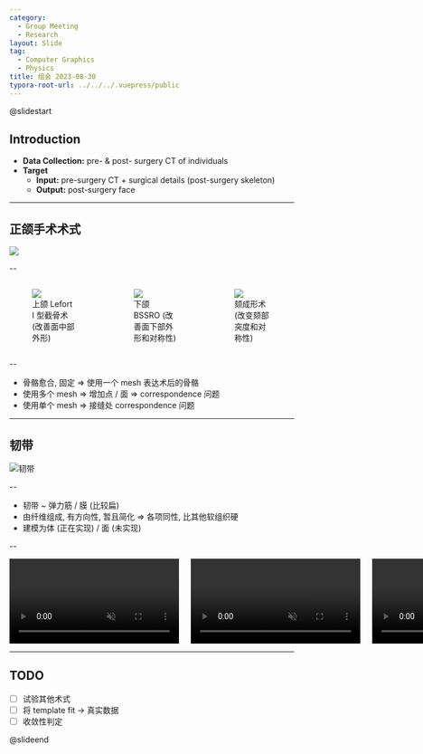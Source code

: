 ```yaml
---
category:
  - Group Meeting
  - Research
layout: Slide
tag:
  - Computer Graphics
  - Physics
title: 组会 2023-08-30
typora-root-url: ../../../.vuepress/public
---
```


@slidestart

## Introduction

- **Data Collection:** pre- & post- surgery CT of individuals
- **Target**
  - **Input:** pre-surgery CT + surgical details (post-surgery skeleton)
  - **Output:** post-surgery face

---

## 正颌手术术式

![](https://pic3.zhimg.com/v2-539d53f5846afeb78fd038631b5421fe_b.jpg)

--

<div class="columns">
  <figure>
    <img src="https://pic2.zhimg.com/459ea48e3e975da2bcfda26fa44ac3d9_r.jpg" />
    <figcaption> 上颌 Lefort I 型截骨术 (改善面中部外形) </figcaption>
  </figure>
  <figure>
    <img src="https://pic3.zhimg.com/32b2923cfd69062b3b6e53297b7ddf52_r.jpg" />
    <figcaption> 下颌 BSSRO (改善面下部外形和对称性) </figcaption>
  </figure>
  <figure>
    <img src="https://pic1.zhimg.com/4c6f671d1b7c9990bc328fa74df41c68_r.jpg" />
    <figcaption> 颏成形术 (改变颏部突度和对称性) </figcaption>
  </figure>
</div>

--

- 骨骼愈合, 固定 => 使用一个 mesh 表达术后的骨骼
- 使用多个 mesh => 增加点 / 面 => correspondence 问题
- 使用单个 mesh => 接缝处 correspondence 问题

---

## 韧带

![韧带[^1]](http://5b0988e595225.cdn.sohucs.com/images/20190215/aa8ba4478fa846d79cb8bbcee552b274.jpeg)

[^1]: <https://www.sohu.com/a/294786837_185801>

--

- 韧带 \~ 弹力筋 / 膜 (比较扁)
- 由纤维组成, 有方向性, 暂且简化 => 各项同性, 比其他软组织硬
- 建模为体 (正在实现) / 面 (未实现)

--

<div class="columns">
  <video autoplay controls loop muted>
    <source src="/img/2023/2023-08-31T172847Z.mp4" />
  </video>
  <video autoplay controls loop muted>
    <source src="/img/2023/2023-08-31T173152Z.mp4" />
  </video>
  <video autoplay controls loop muted>
    <source src="/img/2023/2023-08-31T173346Z.mp4" />
  </video>
</div>

---

## TODO

- [ ] 试验其他术式
- [ ] 将 template fit -> 真实数据
- [ ] 收敛性判定

@slideend
